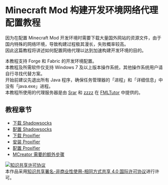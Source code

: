 # Minecraft Mod 构建开发环境网络代理配置教程

因为在配置 Minecraft Mod 开发环境时需要下载大量国外网站的资源文件，由于国内特殊的网络环境，导致构建过程极其漫长，失败概率较高。  
因此这篇教程将讲述如何配置网络代理以达到加速构建开发环境的目的。

本教程支持 Forge 和 Fabric 的开发环境配置。  
本教程及所需软件仅支持 Windows 7 及以上版本操作系统，其他操作系统用户请自行寻找代替方案。  
开始前建议先退出所有 Java 程序，确保任务管理器的「进程」和「详细信息」中没有「java.exe」进程。  
本教程所使用的代理服务器是由 [Srar](https://github.com/Srar) 和 [zzzz](https://github.com/ustc-zzzz) 在 [FMLTutor](https://fmltutor.ustc-zzzz.net/1.1-%E9%85%8D%E7%BD%AE%E4%BD%A0%E7%9A%84%E5%B7%A5%E4%BD%9C%E7%8E%AF%E5%A2%83.html) 中提供的。

## 教程章节
- [下载 Shadowsocks](1.md)
- [配置 Shadowsocks](2.md)
- [下载 Proxifier](3.md)
- [安装 Proxifier](4.md)
- [配置 Proxifier](5.md)
- [MCreator 需要的额外步骤](6.md)


<a rel="license" href="http://creativecommons.org/licenses/by-nc-sa/4.0/"><img alt="知识共享许可协议" style="border-width:0" src="https://i.creativecommons.org/l/by-nc-sa/4.0/88x31.png" /></a><br />本作品采用<a rel="license" href="http://creativecommons.org/licenses/by-nc-sa/4.0/">知识共享署名-非商业性使用-相同方式共享 4.0 国际许可协议</a>进行许可。
